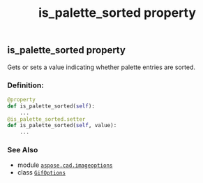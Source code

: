 ﻿---
title: is_palette_sorted property
second_title: Aspose.CAD for Python via .NET API References
description: 
type: docs
weight: 80
url: /python-net/aspose.cad.imageoptions/gifoptions/is_palette_sorted/
is_root: false
---

## is_palette_sorted property


Gets or sets a value indicating whether palette entries are sorted.
### Definition:
```python
@property
def is_palette_sorted(self):
    ...
@is_palette_sorted.setter
def is_palette_sorted(self, value):
    ...
```

### See Also
* module [`aspose.cad.imageoptions`](../../)
* class [`GifOptions`](/cad/python-net/aspose.cad.imageoptions/gifoptions)
